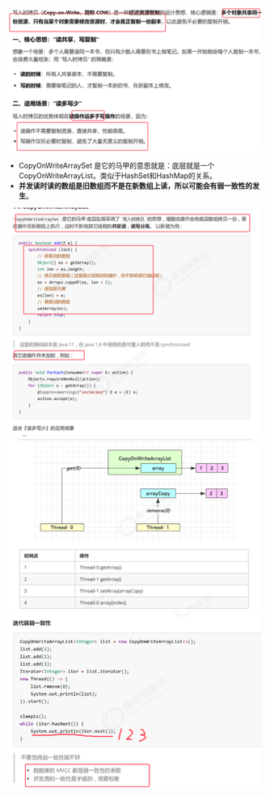 ![](assets/05CopyOnWriuteArrayList原理/file-20251007143851289.png)
* CopyOnWriteArraySet 是它的马甲的意思就是：底层就是一个CopyOnWriteArrayList。类似于HashSet和HashMap的关系。
* **并发读时读的数组是旧数组而不是在新数组上读，所以可能会有弱一致性的发生**。

![](assets/05CopyOnWriuteArrayList原理/file-20251007144806353.png)
![](assets/05CopyOnWriuteArrayList原理/file-20251007145148996.png)
![](assets/05CopyOnWriuteArrayList原理/file-20251007145312963.png)